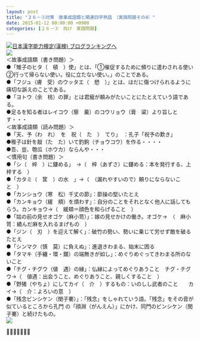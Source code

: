 ```yaml
---
layout: post
title: "２６－③対策　故事成語類と関連四字熟語　（実践問題その4）"
date: 2015-01-12 00:00:00 +0900
categories: [２６－③　向け　実践問題]
---
```


[![](/syuusyuu9701/assets/images/２６－③対策-故事成語類と関連四字熟語-（実践問題その4）-br_c_3028_1.gif)](http://blog.with2.net/link.php?1659096:3028 "日本漢字能力検定(漢検) ブログランキングへ")[日本漢字能力検定(漢検) ブログランキングへ](http://blog.with2.net/link.php?1659096:3028)　  
![](/syuusyuu9701/assets/images/２６－③対策-故事成語類と関連四字熟語-（実践問題その4）-4018889a3fd6ab3cb40a0a694ce0cfcb.jpg)  
＜故事成語類（書き問題）＞  
●「雉子のヒタ（　頓　）使」とは、「①催促するために頻りに遣わされる使い　②行って帰らない使い。役に立たない使い。」のことである。  
●「フジュ（膚　受）のウッタエ（　愬　）」とは、はだに傷つけられるように痛切な訴えのことである。  
●「ヨトウ（余　桃）の罪」とは君寵が頼みがたいことにたとえていう語である。  
●足るを知る者はレイコウ（藜　羹）のコウリョウ（膏　粱）より旨しとす・・・  
＜故事成語類（読み問題）＞  
●「天、予（わ　れ）　を　祝（　た　）　てり」　：孔子「祝予の歎き」  
●稚子は針を敲（た　た）いて釣鉤（チョウコウ）を作る・・・・  
●吾、豈、匏瓜（ホウカ）ならんや・・・  
＜慣用句（書き問題）＞  
●「シ（　梓　）に鏤める」　→（　梓（あずさ）に鏤める：本を発行する、上梓する　）　  
●「カタミ（　筐　）の水　」→（　（漏れやすいので）頼りにならないこと　）  
●「カンショウ（寒　松）千丈の節」：節操の堅いたとえ  
●「カンキョウ（緩　頬）を煩わす」：自分のことをそれとなく他人に話してもらう。カンキョウ→（　緩頬＝顔色を和らげること　）  
●「姑の前の見せオゴケ（麻小笥）」：嫁の見せかけの働き。オゴケ→　（　麻小笥：績んだ麻を入れるまげもの　）  
●「ジン（　刃　）を迎えて解く」：破竹の勢い、勢いに乗じて労せず敵を破るたとえ  
●「シンマク（慎　莫）に負えぬ」：進退きわまる、始末に困る  
●「タマキ（手纏・環・鐶）の端無きが如し」：めぐりめぐってきわまる所のないこと  
●「チグ・チグウ（値　遇）の縁」：仏縁によってめぐりあうこと　チグ・チグウ→（　値遇：出会うこと、めぐりあうこと、親しくすること　）  
●「野猪（やちょ）にしてカイ（　介　）するもの：いのしし武者のこと　　カイ→（　介：よろいの意　）  
●「残念ビンシケン（閔子騫）」：「残念」をしゃれていう語。「残念」をその音が似ているところから孔門 の「顔淵（がんえん）」にかけ、同門のビンシケン（閔子騫）と続けたもの。  
![](/syuusyuu9701/assets/images/２６－③対策-故事成語類と関連四字熟語-（実践問題その4）-ddd26392f65c2907685600388fed34ab.jpg)  
  
👋👋👋🐑👋👋👋  
  